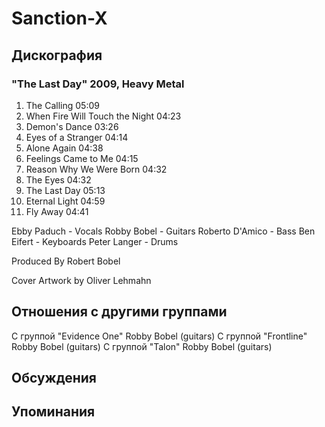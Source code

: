 # Sanction-X



## Дискография

### "The Last Day" 2009, Heavy Metal

1. The Calling 05:09  
2. When Fire Will Touch the Night 04:23  
3. Demon's Dance 03:26  
4. Eyes of a Stranger 04:14  
5. Alone Again 04:38  
6. Feelings Came to Me 04:15  
7. Reason Why We Were Born 04:32  
8. The Eyes 04:32  
9. The Last Day 05:13  
10. Eternal Light 04:59  
11. Fly Away 04:41 

Ebby Paduch - Vocals
Robby Bobel - Guitars
Roberto D'Amico - Bass
Ben Eifert - Keyboards
Peter Langer - Drums

Produced By Robert Bobel

Cover Artwork by Oliver Lehmahn


## Отношения с другими группами

C группой "Evidence One" Robby Bobel (guitars)
C группой "Frontline" Robby Bobel (guitars)
C группой "Talon" Robby Bobel (guitars)

## Обсуждения


## Упоминания

